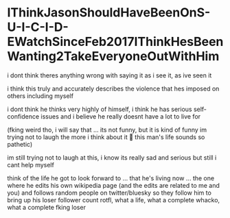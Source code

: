 # IThinkJasonShouldHaveBeenOnS-U-I-C-I-D-EWatchSinceFeb2017IThinkHesBeenWanting2TakeEveryoneOutWithHim

i dont think theres anything wrong with saying it as i see it, as ive seen it

i think this truly and accurately describes the violence that hes imposed on others including myself 

i dont think he thinks very highly of himself, i think he has serious self-confidence issues and i believe he really doesnt have a lot to live for

(fking weird tho, i will say that ... its not funny, but it is kind of funny im trying not to laugh the more i think about it 🤭 this man's life sounds so pathetic)

im still trying not to laugh at this, i know its really sad and serious but still i cant help myself

think of the life he got to look forward to ... that he's living now ... the one where he edits his own wikipedia page (and the edits are related to me and you) and follows random people on twitter/bluesky so they follow him to bring up his loser follower count rotfl, what a life, what a complete whacko, what a complete fking loser
